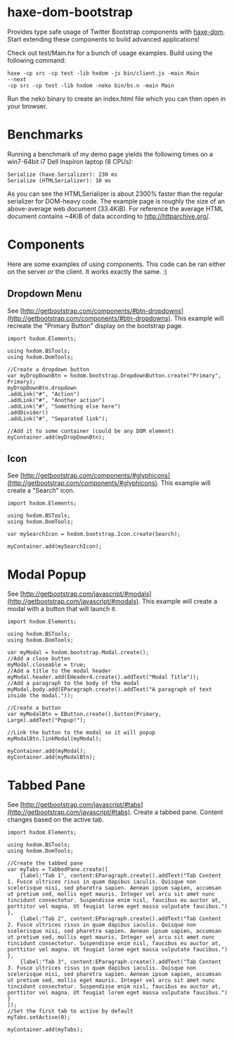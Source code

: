 haxe-dom-bootstrap
==================

Provides type safe usage of Twitter Bootstrap components with [haxe-dom](https://github.com/Blank101/haxe-dom). Start extending these components to build advanced applications!

Check out test/Main.hx for a bunch of usage examples. Build using the following command:

	haxe -cp src -cp test -lib hxdom -js bin/client.js -main Main
	--next
	-cp src -cp test -lib hxdom -neko bin/bs.n -main Main

Run the neko binary to create an index.html file which you can then open in your browser.

Benchmarks
==========

Running a benchmark of my demo page yields the following times on a win7-64bit i7 Dell Inspiron laptop (8 CPUs):

	Serialize (haxe.Serializer): 230 ms
	Serialize (HTMLSerializer): 10 ms

As you can see the HTMLSerializer is about 2300% faster than the regular serializer for DOM-heavy code. The example page is roughly the size of an above-average web document (33.4KiB). For reference the average HTML document contains ~4KiB of data according to http://httparchive.org/.

Components
==========

Here are some examples of using components. This code can be ran either on the server or the client. It works exactly the same. :)

Dropdown Menu
-------------

See [http://getbootstrap.com/components/#btn-dropdowns](http://getbootstrap.com/components/#btn-dropdowns). This example will recreate the "Primary Button" display on the bootstrap page.

	import hxdom.Elements;
	
	using hxdom.BSTools;
	using hxdom.DomTools;
	
	//Create a dropdown button
	var myDropDownBtn = hxdom.bootstrap.DropdownButton.create("Primary", Primary);
	myDropDownBtn.dropdown
	.addLink("#", "Action")
	.addLink("#", "Another action")
	.addLink("#", "Something else here")
	.addDivider()
	.addLink("#", "Separated link");
	
	//Add it to some container (could be any DOM element)
	myContainer.add(myDropDownBtn);

Icon
----

See [http://getbootstrap.com/components/#glyphicons](http://getbootstrap.com/components/#glyphicons). This example will create a "Search" icon.

	import hxdom.Elements;
	
	using hxdom.BSTools;
	using hxdom.DomTools;
	
	var mySearchIcon = hxdom.bootstrap.Icon.create(Search);
	
	myContainer.add(mySearchIcon);

Modal Popup
===========

See [http://getbootstrap.com/javascript/#modals](http://getbootstrap.com/javascript/#modals). This example will create a modal with a button that will launch it.

	import hxdom.Elements;
	
	using hxdom.BSTools;
	using hxdom.DomTools;
	
	var myModal = hxdom.bootstrap.Modal.create();
	//Add a close button
	myModal.closeable = true;
	//Add a title to the modal header
	myModal.header.add(EHeader4.create().addText("Modal Title"));
	//Add a paragraph to the body of the modal
	myModal.body.add(EParagraph.create().addText("A paragraph of text inside the modal."));
	
	//Create a button
	var myModalBtn = EButton.create().button(Primary, Large).addText("Popup!");
	
	//Link the button to the modal so it will popup
	myModalBtn.linkModal(myModal);
	
	myContainer.add(myModal);
	myContainer.add(myModalBtn);

Tabbed Pane
===========

See [http://getbootstrap.com/javascript/#tabs](http://getbootstrap.com/javascript/#tabs). Create a tabbed pane. Content changes based on the active tab.

	import hxdom.Elements;
	
	using hxdom.BSTools;
	using hxdom.DomTools;
	
	//Create the tabbed pane
	var myTabs = TabbedPane.create([
		{label:"Tab 1", content:EParagraph.create().addText("Tab Content 1. Fusce ultrices risus in quam dapibus iaculis. Quisque non scelerisque nisi, sed pharetra sapien. Aenean ipsum sapien, accumsan ut pretium sed, mollis eget mauris. Integer vel arcu sit amet nunc tincidunt consectetur. Suspendisse enim nisl, faucibus eu auctor at, porttitor vel magna. Ut feugiat lorem eget massa vulputate faucibus.") },
		{label:"Tab 2", content:EParagraph.create().addText("Tab Content 2. Fusce ultrices risus in quam dapibus iaculis. Quisque non scelerisque nisi, sed pharetra sapien. Aenean ipsum sapien, accumsan ut pretium sed, mollis eget mauris. Integer vel arcu sit amet nunc tincidunt consectetur. Suspendisse enim nisl, faucibus eu auctor at, porttitor vel magna. Ut feugiat lorem eget massa vulputate faucibus.") },
		{label:"Tab 3", content:EParagraph.create().addText("Tab Content 3. Fusce ultrices risus in quam dapibus iaculis. Quisque non scelerisque nisi, sed pharetra sapien. Aenean ipsum sapien, accumsan ut pretium sed, mollis eget mauris. Integer vel arcu sit amet nunc tincidunt consectetur. Suspendisse enim nisl, faucibus eu auctor at, porttitor vel magna. Ut feugiat lorem eget massa vulputate faucibus.") }
	]);
	//Set the first tab to active by default
	myTabs.setActive(0);
	
	myContainer.add(myTabs);